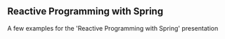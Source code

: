 ## Reactive Programming with Spring 
A few examples for the 'Reactive Programming with Spring' presentation
